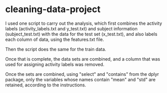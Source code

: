 cleaning-data-project
=====================

I used one script to carry out the analysis, which first combines the activity labels (activity_labels.txt and y_test.txt) and subject information (subject_test.txt) with the data for the test set (x_test.txt), and also labels each column of data, using the features.txt file. 

Then the script does the same for the train data. 

Once that is complete, the data sets are combined, and a column that was used for assigning activity labels was removed. 

Once the sets are combined, using "select" and "contains" from the dplyr package, only the variables whose names contain "mean" and "std" are retained, according to the instructions. 
